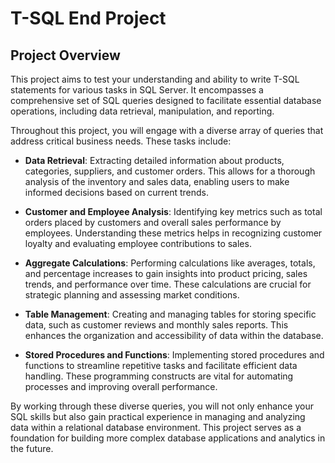 # T-SQL End Project

## Project Overview

This project aims to test your understanding and ability to write T-SQL statements for various tasks in SQL Server. It encompasses a comprehensive set of SQL queries designed to facilitate essential database operations, including data retrieval, manipulation, and reporting.

Throughout this project, you will engage with a diverse array of queries that address critical business needs. These tasks include:

- **Data Retrieval**: Extracting detailed information about products, categories, suppliers, and customer orders. This allows for a thorough analysis of the inventory and sales data, enabling users to make informed decisions based on current trends.

- **Customer and Employee Analysis**: Identifying key metrics such as total orders placed by customers and overall sales performance by employees. Understanding these metrics helps in recognizing customer loyalty and evaluating employee contributions to sales.

- **Aggregate Calculations**: Performing calculations like averages, totals, and percentage increases to gain insights into product pricing, sales trends, and performance over time. These calculations are crucial for strategic planning and assessing market conditions.

- **Table Management**: Creating and managing tables for storing specific data, such as customer reviews and monthly sales reports. This enhances the organization and accessibility of data within the database.

- **Stored Procedures and Functions**: Implementing stored procedures and functions to streamline repetitive tasks and facilitate efficient data handling. These programming constructs are vital for automating processes and improving overall performance.

By working through these diverse queries, you will not only enhance your SQL skills but also gain practical experience in managing and analyzing data within a relational database environment. This project serves as a foundation for building more complex database applications and analytics in the future.
